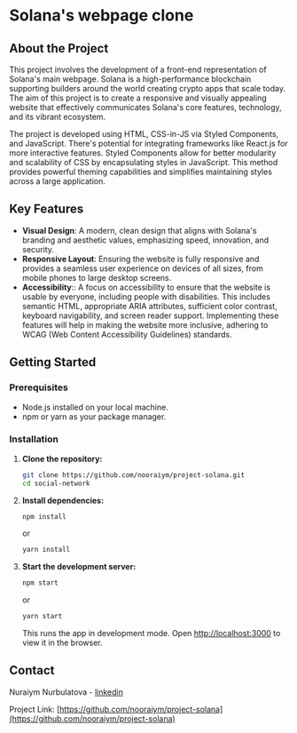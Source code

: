 # Solana's webpage clone

## About the Project

This project involves the development of a front-end representation of Solana's main webpage. Solana is a high-performance blockchain supporting builders around the world creating crypto apps that scale today. The aim of this project is to create a responsive and visually appealing website that effectively communicates Solana's core features, technology, and its vibrant ecosystem.

The project is developed using HTML, CSS-in-JS via Styled Components, and JavaScript. There's potential for integrating frameworks like React.js for more interactive features. Styled Components allow for better modularity and scalability of CSS by encapsulating styles in JavaScript. This method provides powerful theming capabilities and simplifies maintaining styles across a large application.

## Key Features

- **Visual Design**: A modern, clean design that aligns with Solana's branding and aesthetic values, emphasizing speed, innovation, and security.
- **Responsive Layout**: Ensuring the website is fully responsive and provides a seamless user experience on devices of all sizes, from mobile phones to large desktop screens.
- **Accessibility**:: A focus on accessibility to ensure that the website is usable by everyone, including people with disabilities. This includes semantic HTML, appropriate ARIA attributes, sufficient color contrast, keyboard navigability, and screen reader support. Implementing these features will help in making the website more inclusive, adhering to WCAG (Web Content Accessibility Guidelines) standards.

## Getting Started

### Prerequisites

- Node.js installed on your local machine.
- npm or yarn as your package manager.

### Installation

1. **Clone the repository:**

   ```bash
   git clone https://github.com/nooraiym/project-solana.git
   cd social-network
   ```

2. **Install dependencies:**

   ```bash
   npm install
   ```

   or

   ```bash
   yarn install
   ```

3. **Start the development server:**

   ```bash
   npm start
   ```

   or

   ```bash
   yarn start
   ```

   This runs the app in development mode. Open [http://localhost:3000](http://localhost:3000) to view it in the browser.

## Contact

Nuraiym Nurbulatova - [linkedin](https://www.linkedin.com/in/nurayim-nurbulatova/)

Project Link: [https://github.com/nooraiym/project-solana](https://github.com/nooraiym/project-solana)